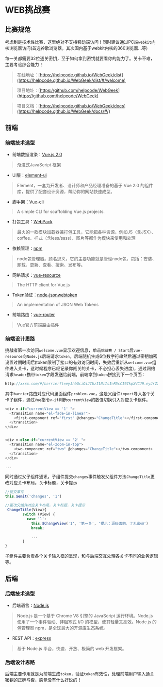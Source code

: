 # WEB挑战赛

## 比赛规范

考虑到是技术性比赛，这里绝对不支持移动端访问！同时建议通过PC端`webkit`内核浏览器访问(首选谷歌浏览器，其次国内基于webkit内核的360浏览器...等)

每一关都需要32位通关密钥，至于如何拿到密钥就要看你的能力了。关卡不难，主要考验综合能力！

> 在线地址：[https://helpcode.github.io/WebGeek/dist](https://helpcode.github.io/WebGeek/dist/#/welcome)

> 项目地址：[https://github.com/helpcode/WebGeek](https://github.com/helpcode/WebGeek)

> 项目文档：[https://helpcode.github.io/WebGeek/docs](https://helpcode.github.io/WebGeek/docs/#/)



## 前端

### 前端技术选型

- 前端数据渲染：[Vue.js 2.0](http://cn.vuejs.org/)
> 渐进式JavaScript 框架

- UI层：[element-ui](http://element.eleme.io/#/zh-CN)
> Element，一套为开发者、设计师和产品经理准备的基于 Vue 2.0 的组件库，提供了配套设计资源，帮助你的网站快速成型。

- 脚手架：[Vue-cli](https://github.com/vuejs/vue-cli)
> A simple CLI for scaffolding Vue.js projects.

- 打包工具：[WebPack](http://webpack.github.io/)
> 最火的一款模块加载器兼打包工具，它能把各种资源，例如JS（含JSX）、coffee、样式（含less/sass）、图片等都作为模块来使用和处理

- 依赖管理：[npm](https://www.npmjs.com/)
> node包管理器。顾名思义，它的主要功能就是管理node包，包括：安装、卸载、更新、查看、搜索、发布等。

- 网络请求：[vue-resource](https://github.com/pagekit/vue-resource)
> The HTTP client for Vue.js

- Token验证：[node-jsonwebtoken](https://github.com/auth0/node-jsonwebtoken)
> An implementation of JSON Web Tokens

- 前端路由：[vue-router](https://router.vuejs.org/zh-cn/)
> Vue官方前端路由插件

### 前端设计思路

挑战者第一次访问`welcome.vue`显示欢迎信息，单击`挑战赛 / Start`后`vue-resource`向`Node.js`后端请求`token`，后端随机生成6位数字符串然后通过密钥加密设置过期时间后(token限制了接口的有效访问时间，失效后重新从`welcome.vue`组件进入关卡，这时候程序已经记录你闯关的关卡，不必担心丢失进度)，通过网络请求`header`携带`token`字段发送给前端，前端拿到`token`拼接到下一个页面：

```javascript
http://xxxx.com/#/barrier?t=eyJhbGciOiJIUzI1NiIsInR5cCI6IkpXVCJ9.eyJrZXkiOiIzNTQ5NTkiLCJpYXQiOjE0OTY4MDM4ODQsImV4cCI6MTQ5NjgwNDAwNH0.5MPH2kQ_J2Tg_Cu9kBqejqem-sYjV4OBRlhJjSG0ALA
```

其中`barrier`路由对应代码里面组件`problem.vue`，这是父组件`import`导入各个关卡子组件，通过`Vue`指令`v-if`判断`currentView`的数值切换引入对应关卡组件。

```javascript
<div v-if="currentView == '1' ">
  <transition name="el-fade-in-linear">
    <first-component ref="first" @changes="ChangeTitle"></first-component>
  </transition>
</div>


<div v-else-if="currentView == '2' ">
  <transition name="el-zoom-in-top">
    <two-component ref="two" @changes="ChangeTitle"></two-component>
  </transition>
</div>

...

```

同时通过父子组件通讯，子组件提交`changes`事件触发父组件方法`ChangeTitle`更改对应关卡布局，关卡标题，关卡提示

```javascript
//提交事件
this.$emit('changes', '1')
```
```javascript
//更改父组件对应关卡布局，关卡标题，关卡提示
 ChangeTitle(View){
        switch (View) {
          case '1':
            this.$ChangeView('1', '第一关', '提示：源码面前，了无密码')
            break;
            
            ...
        }
}
```

子组件主要负责各个关卡输入框的呈现，和与后端交互处理各关卡不同的业务逻辑等。

## 后端

### 后端技术选型

- 后端语言：[Node.js](https://nodejs.org/en/)

> Node.js 是一个基于 Chrome V8 引擎的 JavaScript 运行环境。Node.js 使用了一个事件驱动、非阻塞式 I/O 的模型，使其轻量又高效。Node.js 的包管理器 npm，是全球最大的开源库生态系统。

- REST API：[express](http://www.expressjs.com.cn/)

> 基于 Node.js 平台，快速、开放、极简的 web 开发框架。

### 后端设计思路

后端主要作用就是为前端生成`token`，验证`token`有效性，处理前端用户输入通关密钥的正确与否，感觉没有什么好说的！

